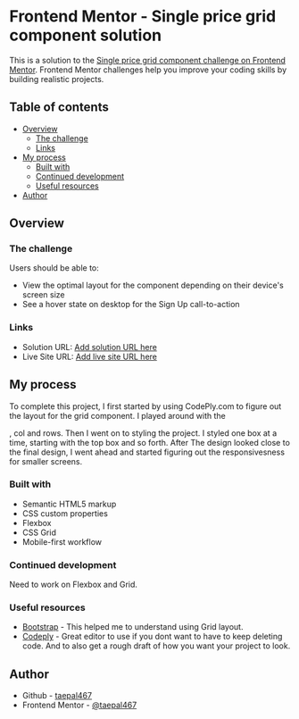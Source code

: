 # Frontend Mentor - Single price grid component solution

This is a solution to the [Single price grid component challenge on Frontend Mentor](https://www.frontendmentor.io/challenges/single-price-grid-component-5ce41129d0ff452fec5abbbc). Frontend Mentor challenges help you improve your coding skills by building realistic projects. 

## Table of contents

- [Overview](#overview)
  - [The challenge](#the-challenge)
  - [Links](#links)
- [My process](#my-process)
  - [Built with](#built-with)
  - [Continued development](#continued-development)
  - [Useful resources](#useful-resources)
- [Author](#author)


## Overview

### The challenge

Users should be able to:

- View the optimal layout for the component depending on their device's screen size
- See a hover state on desktop for the Sign Up call-to-action


### Links

- Solution URL: [Add solution URL here](https://your-solution-url.com)
- Live Site URL: [Add live site URL here](https://your-live-site-url.com)

## My process

To complete this project, I first started by using CodePly.com to figure out the layout for the grid component. I played around with the <div>, col and rows. Then I went on to styling the project. I styled one box at a time, starting with the top box and so forth. After The design looked close to the final design, I went ahead and started figuring out the responsivesness for smaller screens. 

### Built with

- Semantic HTML5 markup
- CSS custom properties
- Flexbox
- CSS Grid
- Mobile-first workflow

### Continued development

Need to work on Flexbox and Grid.

### Useful resources

- [Bootstrap](https://getbootstrap.com/docs/5.1/layout/grid/) - This helped me to understand using Grid layout.
- [Codeply](https://www.codeply.com/p?starter=Bootstrap%205) - Great editor to use if you dont want to have to keep deleting code. And to also get a rough draft of how you want your project to look.

## Author

- Github - [taepal467](https://github.com/taepal467)
- Frontend Mentor - [@taepal467](https://www.frontendmentor.io/profile/taepal467)


